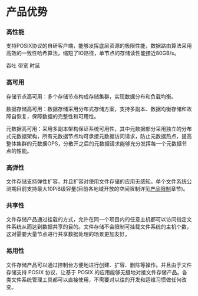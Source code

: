 

# 产品优势

### 高性能
支持POSIX协议的自研客户端，能够发挥底层资源的极限性能，数据路由算法采用高效的一致性哈希算法，缩短了IO路径，单节点的存储读性能接近80GB/s。

吞吐
带宽
时延

### 高可用

存储节点高可用：多个存储节点构成存储集群，实现数据分布和负载均衡。

数据存储高可用：数据存储采用分布式存储方案，支持多副本、数据均衡存储和故障自恢复，保障数据的完整性和可用性。

元数据高可用：采用多副本架构保证系统可用性，其中元数据部分采用独立的分布式元数据架构，所有元数据节点均可承接元数据访问请求，防止元数据热点，提高整体集群的元数据OPS，分散开之后的元数据请求能够充分发挥每一个元数据节点的性能。

### 高弹性
文件存储支持弹性扩容，并且扩容对使用文件存储的应用无感知。单个文件系统公测期目前支持最大10PiB级容量(目前各地域开放的空间限制详见[产品限制](/upfs/upfs_manual_instruction/limit)章节)。

### 共享性
文件存储产品通过挂载的方式，允许在同一个项目内的任意主机都可以访问指定文件系统从而达到数据共享的目的。文件存储不会限制可挂载文件系统的主机个数，这对需要大量节点进行共享数据处理的场景更加友好。

### 易用性
文件存储产品可以通过控制台方便地进行创建、扩容、删除等操作。并且由于文件存储支持 POSIX 协议，让基于 POSIX 的应用能够无缝地对接文件存储产品。各类文件系统管理工具都可以直接使用，不需要对以往的开发和运维习惯做任何改变。
